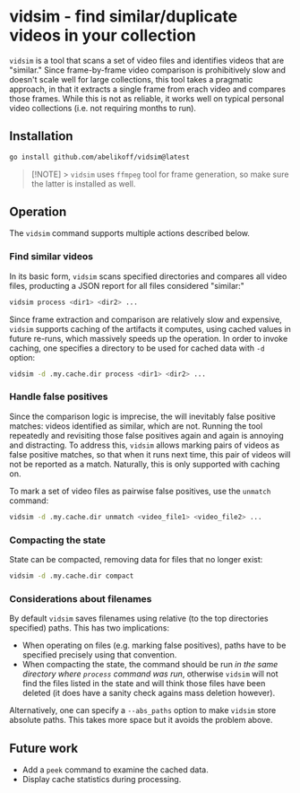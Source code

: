# vidsim - find similar/duplicate videos in your collection

`vidsim` is a tool that scans a set of video files and identifies videos that are "similar." Since frame-by-frame video comparison is prohibitively slow and doesn't scale well for large collections, this tool takes a pragmatic approach, in that it extracts a single frame from erach video and compares those frames. While this is not as reliable, it works well on typical personal video collections (i.e. not requiring months to run).

## Installation

```sh
go install github.com/abelikoff/vidsim@latest
```

> [!NOTE] > `vidsim` uses `ffmpeg` tool for frame generation, so make sure the latter is installed as well.

## Operation

The `vidsim` command supports multiple actions described below.

### Find similar videos

In its basic form, `vidsim` scans specified directories and compares all video files, producting a JSON report for all files considered "similar:"

```sh
vidsim process <dir1> <dir2> ...
```

Since frame extraction and comparison are relatively slow and expensive, `vidsim` supports caching of the artifacts it computes, using cached values in future re-runs, which massively speeds up the operation. In order to invoke caching, one specifies a directory to be used for cached data with `-d` option:

```sh
vidsim -d .my.cache.dir process <dir1> <dir2> ...
```

### Handle false positives

Since the comparison logic is imprecise, the will inevitably false positive matches: videos identified as similar, which are not. Running the tool repeatedly and revisiting those false positives again and again is annoying and distracting. To address this, `vidsim` allows marking pairs of videos as false positive matches, so that when it runs next time, this pair of videos will not be reported as a match. Naturally, this is only supported with caching on.

To mark a set of video files as pairwise false positives, use the `unmatch` command:

```sh
vidsim -d .my.cache.dir unmatch <video_file1> <video_file2> ...
```

### Compacting the state

State can be compacted, removing data for files that no longer exist:

```sh
vidsim -d .my.cache.dir compact
```

### Considerations about filenames

By default `vidsim` saves filenames using relative (to the top directories specified) paths. This has two implications:

-   When operating on files (e.g. marking false positives), paths have to be specified precisely using that convention.
-   When compacting the state, the command should be run _in the same directory where `process` command was run_, otherwise `vidsim` will not find the files listed in the state and will think those files have been deleted (it does have a sanity check agains mass deletion however).

Alternatively, one can specify a `--abs_paths` option to make `vidsim` store absolute paths. This takes more space but it avoids the problem above.

## Future work

-   Add a `peek` command to examine the cached data.
-   Display cache statistics during processing.
